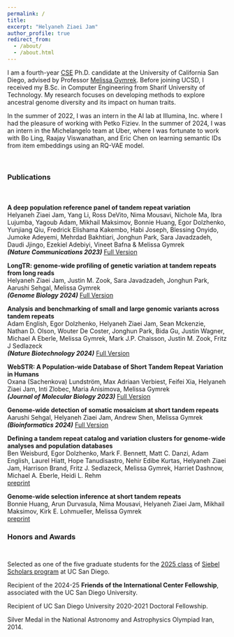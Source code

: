 ```yaml
---
permalink: /
title: 
excerpt: "Helyaneh Ziaei Jam"
author_profile: true
redirect_from: 
  - /about/
  - /about.html
---
```


I am a fourth-year [CSE](https://cse.ucsd.edu/) Ph.D. candidate at the University of California San Diego, advised by Professor [Melissa Gymrek](https://gymreklab.com/people.html). Before joining UCSD, I received my B.Sc. in Computer Engineering from Sharif University of Technology. My research focuses on developing methods to explore ancestral genome diversity and its impact on human traits. 

In the summer of 2022, I was an intern in the AI lab at Illumina, Inc. where I had the pleasure of working with Petko Fiziev. In the summer of 2024, I was an intern in the Michelangelo team at Uber, where I was fortunate to work with Bo Ling, Raajay Viswanathan, and Eric Chen on learning semantic IDs from item embeddings using an RQ-VAE model.

<br>

### Publications

<div style="line-height:150%;">
    <br>
</div>

**A deep population reference panel of tandem repeat variation** \
Helyaneh Ziaei Jam, Yang Li, Ross DeVito, Nima Mousavi, Nichole Ma, Ibra Lujumba, Yagoub Adam, Mikhail Maksimov, Bonnie Huang, Egor Dolzhenko, Yunjiang Qiu, Fredrick Elishama Kakembo, Habi Joseph, Blessing Onyido, Jumoke Adeyemi, Mehrdad Bakhtiari, Jonghun Park, Sara Javadzadeh, Daudi Jjingo, Ezekiel Adebiyi, Vineet Bafna & Melissa Gymrek \
  ***(Nature Communications 2023)*** [Full Version](https://www.nature.com/articles/s41467-023-42278-3)

**LongTR: genome-wide profiling of genetic variation at tandem repeats from long reads** \
Helyaneh Ziaei Jam, Justin M. Zook, Sara Javadzadeh, Jonghun Park, Aarushi Sehgal, Melissa Gymrek \
 ***(Genome Biology 2024)*** [Full Version](https://genomebiology.biomedcentral.com/articles/10.1186/s13059-024-03319-2)

**Analysis and benchmarking of small and large genomic variants across tandem repeats** \
Adam English, Egor Dolzhenko, Helyaneh Ziaei Jam, Sean Mckenzie, Nathan D. Olson, Wouter De Coster, Jonghun Park, Bida Gu, Justin Wagner, Michael A Eberle, Melissa Gymrek, Mark J.P. Chaisson, Justin M. Zook, Fritz J Sedlazeck \
 ***(Nature Biotechnology 2024)*** [Full Version](https://www.nature.com/articles/s41587-024-02225-z)

**WebSTR: A Population-wide Database of Short Tandem Repeat Variation in Humans** \
Oxana (Sachenkova) Lundström, Max Adriaan Verbiest, Feifei Xia, Helyaneh Ziaei Jam, Inti Zlobec, Maria Anisimova, Melissa Gymrek \
  ***(Journal of Molecular Biology 2023)*** [Full Version](https://www.sciencedirect.com/science/article/pii/S0022283623003716?via%3Dihub)
  
**Genome-wide detection of somatic mosaicism at short tandem repeats** \
Aarushi Sehgal, Helyaneh Ziaei Jam, Andrew Shen, Melissa Gymrek \
 ***(Bioinformatics 2024)*** [Full Version](https://academic.oup.com/bioinformatics/article/40/8/btae485/7723996)

 **Defining a tandem repeat catalog and variation clusters for genome-wide analyses and population databases** \
 Ben Weisburd, Egor Dolzhenko, Mark F. Bennett, Matt C. Danzi, Adam English, Laurel Hiatt, Hope Tanudisastro, Nehir Edibe Kurtas, Helyaneh Ziaei Jam, Harrison Brand, Fritz J. Sedlazeck, Melissa Gymrek, Harriet Dashnow, Michael A. Eberle, Heidi L. Rehm \
 [preprint](https://www.biorxiv.org/content/10.1101/2024.10.04.615514v1)

**Genome-wide selection inference at short tandem repeats** \
Bonnie Huang, Arun Durvasula, Nima Mousavi, Helyaneh Ziaei Jam, Mikhail Maksimov, Kirk E. Lohmueller, Melissa Gymrek \
[preprint](https://www.biorxiv.org/content/10.1101/2022.05.12.491726v1)




### Honors and Awards

<div style="line-height:100%;">
    <br>
</div>

Selected as one of the five graduate students for the [2025 class](https://today.ucsd.edu/story/engineering-graduate-students-awarded-siebel-scholarship) of [Siebel Scholars program](https://www.siebelscholars.com/) at UC San Diego. 

Recipient of the 2024-25 **Friends of the International Center Fellowship**, associated with the UC San Diego University.

Recipient of UC San Diego University 2020-2021 Doctoral Fellowship.

Silver Medal in the National Astronomy and Astrophysics Olympiad Iran, 2014.

 <br>



